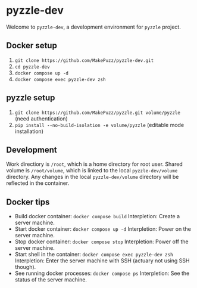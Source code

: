 # pyzzle-dev
Welcome to `pyzzle-dev`, a development environment for `pyzzle` project.

## Docker setup
1. `git clone https://github.com/MakePuzz/pyzzle-dev.git`
2. `cd pyzzle-dev`
3. `docker compose up -d`
4. `docker compose exec pyzzle-dev zsh`

## pyzzle setup
1. `git clone https://github.com/MakePuzz/pyzzle.git volume/pyzzle` (need authentication)
2. `pip install --no-build-isolation -e volume/pyzzle` (editable mode installation)

## Development
Work directiory is `/root`, which is a home directory for root user.
Shared volume is `/root/volume`, which is linked to the local `pyzzle-dev/volume` directory.
Any changes in the local `pyzzle-dev/volume` directory will be reflected in the container.

## Docker tips
* Build docker container: `docker compose build`
    Interpletion: Create a server machine.
* Start docker container: `docker compose up -d`
    Interpletion: Power on the server machine.
* Stop docker container: `docker compose stop`
    Interpletion: Power off the server machine.
* Start shell in the container: `docker compose exec pyzzle-dev zsh`
    Interpletion: Enter the server machine with SSH (actuary not using SSH though).
* See running docker processes: `docker compose ps`
    Interpletion: See the status of the server machine.